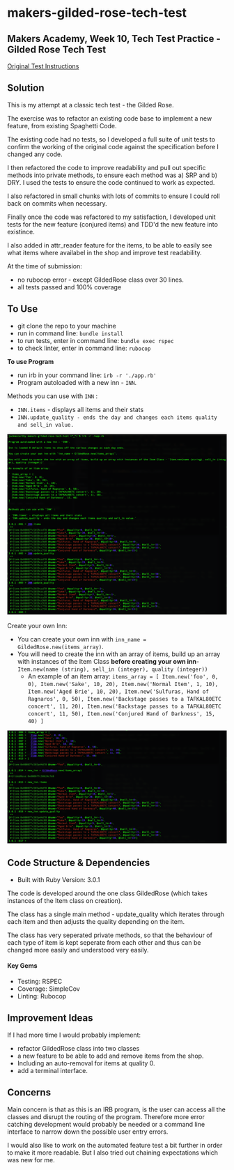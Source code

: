 # makers-gilded-rose-tech-test

## Makers Academy, Week 10, Tech Test Practice - Gilded Rose Tech Test

[Original Test Instructions](https://github.com/makersacademy/course/blob/master/individual_challenges/gilded_rose.md)

## Solution
This is my attempt at a classic tech test - the Gilded Rose. 

The exercise was to refactor an existing code base to implement a new feature, from existing Spaghetti Code.

The existing code had no tests, so I developed a full suite of unit tests to confirm the working of the original code against the specification before I changed any code.

I then refactored the code to improve readability and pull out specific methods into private methods, to ensure each method was a) SRP and b) DRY. I used the tests to ensure the code continued to work as expected.

I also refactored in small chunks with lots of commits to ensure I could roll back on commits when necessary.

Finally once the code was refactored to my satisfaction, I developed unit tests for the new feature (conjured items) and TDD'd the new feature into existince.

I also added in attr_reader feature for the items, to be able to easily see what items where availabel in the shop and improve test readability.

At the time of submission:
- no rubocop error - except GildedRose class over 30 lines.
- all tests passed and 100% coverage

## To Use
- git clone the repo to your machine
- run in command line: `bundle install`
- to run tests, enter in command line: `bundle exec rspec`
- to check linter, enter in command line: `rubocop`

**To use Program**
- run irb in your command line: `irb -r './app.rb'`
- Program autoloaded with a new inn - `INN`.

Methods you can use with `INN` :

- `INN.items` - displays all items and their stats
- `INN.update_quality - ends the day and changes each items quality and sell_in value.`

![screenshot](./IRB_demo_screenshot.png)

Create your own Inn:
- You can create your own inn with `inn_name = GildedRose.new(items_array)`.
- You will need to create the inn with an array of items, build up an array with instances of the Item Class **before creating your own inn**- `Item.new(name (string), sell_in (integer), quality (integer))`
  - An example of an item array:
    ` items_array = [
      Item.new('foo', 0, 0),
      Item.new('Sake', 10, 20),
      Item.new('Normal Item', 1, 10),
      Item.new('Aged Brie', 10, 20),
      Item.new('Sulfuras, Hand of Ragnaros', 0, 50),
      Item.new('Backstage passes to a TAFKAL80ETC concert', 11, 20),
      Item.new('Backstage passes to a TAFKAL80ETC concert', 11, 50),
      Item.new('Conjured Hand of Darkness', 15, 40)
    ]
    `

![screenshot](./IRB_demo_new_inn.png)

## Code Structure & Dependencies
- Built with Ruby Version: 3.0.1

The code is developed around the one class GildedRose (which takes instances of the Item class on creation).

The class has a single main method - update_quality which iterates through each item and then adjusts the quality depending on the item.

The class has very seperated private methods, so that the behaviour of each type of item is kept seperate from each other and thus can be changed more easily and understood very easily.

#### Key Gems
- Testing: RSPEC
- Coverage: SimpleCov
- Linting: Rubocop

## Improvement Ideas
If I had more time I would probably implement:
- refactor GildedRose class into two classes
- a new feature to be able to add and remove items from the shop.
- Including an auto-removal for items at quality 0.
- add a terminal interface.

## Concerns
Main concern is that as this is an IRB program, is the user can access all the classes and disrupt the routing of the program. Therefore more error catching development would probably be needed or a command line interface to narrow down the possible user entry errors.

I would also like to work on the automated feature test a bit further in order to make it more readable. But I also tried out chaining expectations which was new for me.
